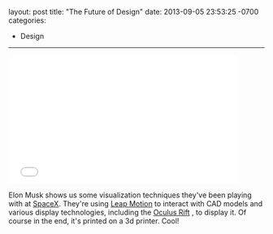 layout: post
title:  "The Future of Design"
date:   2013-09-05 23:53:25 -0700
categories:
  - Design
---

<iframe class="embedly-embed" src="//cdn.embedly.com/widgets/media.html?src=https%3A%2F%2Fwww.youtube.com%2Fembed%2FxNqs_S-zEBY%3Ffeature%3Doembed&url=https%3A%2F%2Fwww.youtube.com%2Fwatch%3Fv%3DxNqs_S-zEBY%26feature%3Dyoutu.be&image=https%3A%2F%2Fi.ytimg.com%2Fvi%2FxNqs_S-zEBY%2Fhqdefault.jpg&key=d815972c91e546edb5d2d02e509f8b1c&type=text%2Fhtml&schema=youtube" width="450" height="253" scrolling="no" frameborder="0" allowfullscreen></iframe>

Elon Musk shows us some visualization techniques they've been playing with at  [SpaceX](http://www.spacex.com/). They're using  [Leap Motion](https://www.leapmotion.com/)  to interact with CAD models and various display technologies, including the  [Oculus Rift](http://www.oculusvr.com/) , to display it. Of course in the end, it's printed on a 3d printer. Cool!
